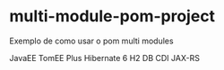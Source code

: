 # multi-module-pom-project

Exemplo de como usar o pom multi modules

JavaEE
TomEE Plus
Hibernate 6
H2 DB
CDI
JAX-RS
